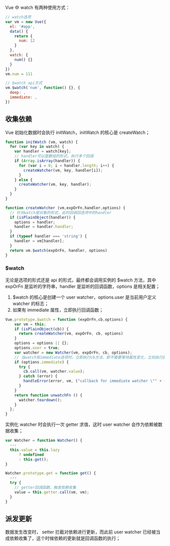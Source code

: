 Vue 中 watch 有两种使用方式：

```javascript
// watch选项
var vm = new Vue({
  el: '#app',
  data() {
    return {
      num: 12
    }
  },
  watch: {
    num() {}
  }
})
vm.num = 111

// $watch api方式
vm.$watch('num', function() {}, {
  deep: ,
  immediate: ,
})
```

## 收集依赖

Vue 初始化数据时会执行 initWatch，initWatch 的核心是 createWatch；

```javascript
function initWatch (vm, watch) {
  for (var key in watch) {
    var handler = watch[key];
    // handler可以是数组的形式，执行多个回调
    if (Array.isArray(handler)) {
      for (var i = 0; i < handler.length; i++) {
        createWatcher(vm, key, handler[i]);
      }
    } else {
      createWatcher(vm, key, handler);
    }
  }
}

function createWatcher (vm,expOrFn,handler,options) {
  // 针对watch是对象的形式，此时回调回选项中的handler
  if (isPlainObject(handler)) {
    options = handler;
    handler = handler.handler;
  }
  if (typeof handler === 'string') {
    handler = vm[handler];
  }
  return vm.$watch(expOrFn, handler, options)
}
```

### $watch

无论是选项的形式还是 api 的形式，最终都会调用实例的 $watch 方法，其中 expOrFn 是监听的字符串，handler 是监听的回调函数，options 是相关配置；

1. $watch 的核心是创建一个 user watcher，options.user 是当前用户定义 watcher 的标志；
2. 如果有 immediate 属性，立即执行回调函数；

```javascript
Vue.prototype.$watch = function (expOrFn,cb,options) {
    var vm = this;
    if (isPlainObject(cb)) {
      return createWatcher(vm, expOrFn, cb, options)
    }
    options = options || {};
    options.user = true;
    var watcher = new Watcher(vm, expOrFn, cb, options);
    // 当watch有immediate选项时，立即执行cb方法，即不需要等待属性变化，立刻执行回调。
    if (options.immediate) {
      try {
        cb.call(vm, watcher.value);
      } catch (error) {
        handleError(error, vm, ("callback for immediate watcher \"" + (watcher.expression) + "\""));
      }
    }
    return function unwatchFn () {
      watcher.teardown();
    }
  };
}
```

实例化 watcher 时会执行一次 getter 求值，这时 user watcher 会作为依赖被数据收集；

```javascript
var Watcher = function Watcher() {
  ···
  this.value = this.lazy
      ? undefined
      : this.get();
}

Watcher.prototype.get = function get() {
  ···
  try {
    // getter回调函数，触发依赖收集
    value = this.getter.call(vm, vm);
  } 
}
```

## 派发更新

数据发生改变时， setter 拦截对依赖进行更新，而此前 user watcher 已经被当成依赖收集了，这个时候依赖的更新就是回调函数的执行；